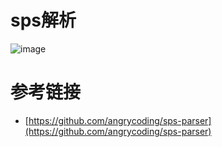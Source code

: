 # sps解析

![image](https://github.com/user-attachments/assets/cb58751d-5f7e-492e-9dd9-210b3b0a878b)


# 参考链接

- [https://github.com/angrycoding/sps-parser](https://github.com/angrycoding/sps-parser)
